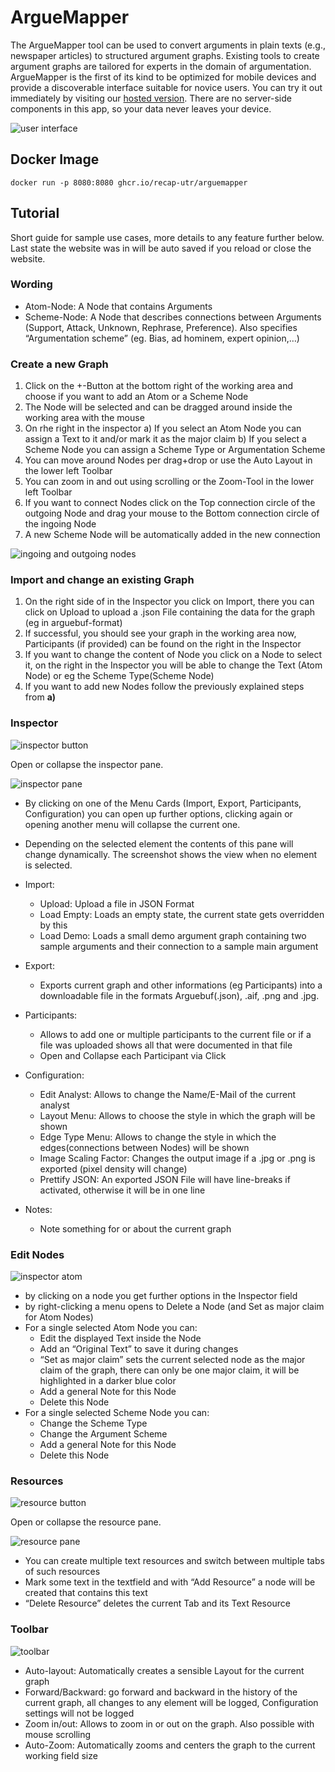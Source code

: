 # ArgueMapper

The ArgueMapper tool can be used to convert arguments in plain texts (e.g., newspaper articles) to structured argument graphs.
Existing tools to create argument graphs are tailored for experts in the domain of argumentation.
ArgueMapper is the first of its kind to be optimized for mobile devices and provide a discoverable interface suitable for novice users.
You can try it out immediately by visiting our [hosted version](https://arguemapper.uni-trier.de).
There are no server-side components in this app, so your data never leaves your device.

![user interface](./assets/user-interface.png)

## Docker Image

```shell
docker run -p 8080:8080 ghcr.io/recap-utr/arguemapper
```

## Tutorial

Short guide for sample use cases, more details to any feature further below.
Last state the website was in will be auto saved if you reload or close the website.

### Wording

- Atom-Node: A Node that contains Arguments
- Scheme-Node: A Node that describes connections between Arguments (Support, Attack, Unknown, Rephrase, Preference). Also specifies “Argumentation scheme” (eg. Bias, ad hominem, expert opinion,…)

### Create a new Graph

1. Click on the +-Button at the bottom right of the working area and choose if you want to add an Atom or a Scheme Node
2. The Node will be selected and can be dragged around inside the working area with the mouse
3. On rhe right in the inspector
   a) If you select an Atom Node you can assign a Text to it and/or mark it as the major claim
   b) If you select a Scheme Node you can assign a Scheme Type or Argumentation Scheme
4. You can move around Nodes per drag+drop or use the Auto Layout in the lower left Toolbar
5. You can zoom in and out using scrolling or the Zoom-Tool in the lower left Toolbar
6. If you want to connect Nodes click on the Top connection circle of the outgoing Node and drag your mouse to the Bottom connection circle of the ingoing Node
7. A new Scheme Node will be automatically added in the new connection

![ingoing and outgoing nodes](./assets/ingoing-outgoing.png)

### Import and change an existing Graph

1. On the right side of in the Inspector you click on Import, there you can click on Upload to upload a .json File containing the data for the graph (eg in arguebuf-format)
2. If successful, you should see your graph in the working area now, Participants (if provided) can be found on the right in the Inspector
3. If you want to change the content of Node you click on a Node to select it, on the right in the Inspector you will be able to change the Text (Atom Node) or eg the Scheme Type(Scheme Node)
4. If you want to add new Nodes follow the previously explained steps from **a)**

### Inspector

![inspector button](./assets/inspector-button.png)

Open or collapse the inspector pane.

![inspector pane](./assets/inspector-graph.png)

- By clicking on one of the Menu Cards (Import, Export, Participants, Configuration) you can open up further options, clicking again or opening another menu will collapse the current one.
- Depending on the selected element the contents of this pane will change dynamically. The screenshot shows the view when no element is selected.

- Import:
  - Upload: Upload a file in JSON Format
  - Load Empty: Loads an empty state, the current state gets overridden by this
  - Load Demo: Loads a small demo argument graph containing two sample arguments and their connection to a sample main argument
- Export:
  - Exports current graph and other informations (eg Participants) into a downloadable file in the formats Arguebuf(.json), .aif, .png and .jpg.
- Participants:
  - Allows to add one or multiple participants to the current file or if a file was uploaded shows all that were documented in that file
  - Open and Collapse each Participant via Click
- Configuration:
  - Edit Analyst: Allows to change the Name/E-Mail of the current analyst
  - Layout Menu: Allows to choose the style in which the graph will be shown
  - Edge Type Menu: Allows to change the style in which the edges(connections between Nodes) will be shown
  - Image Scaling Factor: Changes the output image if a .jpg or .png is exported (pixel density will change)
  - Prettify JSON: An exported JSON File will have line-breaks if activated, otherwise it will be in one line
- Notes:
  - Note something for or about the current graph

### Edit Nodes

![inspector atom](./assets/inspector-atom.png)

- by clicking on a node you get further options in the Inspector field
- by right-clicking a menu opens to Delete a Node (and Set as major claim for Atom Nodes)
- For a single selected Atom Node you can:
  - Edit the displayed Text inside the Node
  - Add an “Original Text” to save it during changes
  - “Set as major claim” sets the current selected node as the major claim of the graph, there can only be one major claim, it will be highlighted in a darker blue color
  - Add a general Note for this Node
  - Delete this Node
- For a single selected Scheme Node you can:
  - Change the Scheme Type
  - Change the Argument Scheme
  - Add a general Note for this Node
  - Delete this Node

### Resources

![resource button](./assets/resource-button.png)

Open or collapse the resource pane.

![resource pane](./assets/resource-pane.png)

- You can create multiple text resources and switch between multiple tabs of such resources
- Mark some text in the textfield and with “Add Resource” a node will be created that contains this text
- “Delete Resource” deletes the current Tab and its Text Resource

### Toolbar

![toolbar](./assets/toolbar.png)

- Auto-layout: Automatically creates a sensible Layout for the current graph
- Forward/Backward: go forward and backward in the history of the current graph, all changes to any element will be logged, Configuration settings will not be logged
- Zoom in/out: Allows to zoom in or out on the graph. Also possible with mouse scrolling
- Auto-Zoom: Automatically zooms and centers the graph to the current working field size
